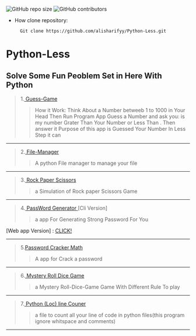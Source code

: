 <p>
<img alt="GitHub repo size" src="https://img.shields.io/github/repo-size/alisharify7/Python-Less">
<img alt="GitHub contributors" src="https://img.shields.io/github/contributors/alisharify7/Python-Less">
</p>

- How clone repository:

        Git clone https://github.com/alisharifyy/Python-Less.git


# Python-Less
## Solve Some Fun Peoblem Set in Here With Python


> 1.<a href="./Guess-game"> Guess-Game </a> 
  >> How it Work: Think About a Number betweeb 1 to 1000  in Your Head Then Run Program
  >> App Guess a Number and ask you: is my number Grater Than Your Number or Less Than .
  >> Then answer it
  >> Purpose of this app is Guessed Your Number In Less Step it can
___
> 2.<a href="./File_Manager"> File-Manager </a> 
  >> A python File manager to manage your file
  
___
> 3.<a href="./Rock-paper-Scissors"> Rock Paper Scissors </a>
  >> a Simulation of Rock paper Scissors Game

___

> 4.<a href="PassWord-Generator" > PassWord Generator </a> [Cli Version]
  >> a app For Generating Strong Password For You
  
   [Web app Version] : <a href='https://github.com/alisharifyy/Flask-apps/tree/main/Web-PassWord-Gn'>CLICK!</a>
___

> 5.<a href='./Pass-cracker' >Password Cracker Math</a>
  >> A app for Crack a password 
___

> 6.<a href='./Roll-Dice-Game' > Mystery Roll Dice Game</a>
  >> a Mystery Roll-Dice-Game Game With Different Rule To play

___

> 7.<a href='https://github.com/alisharifyy/Python-Less/tree/main/Python-Line-Counter' > Python (Loc) line Couner </a>
  >> a file to count all your line of code in python files(this program ignore whitspace and comments)

___
